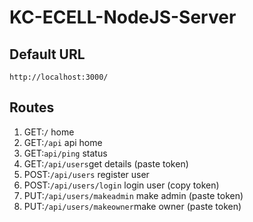 # KC-ECELL-NodeJS-Server
## Default URL
`http://localhost:3000/`
## Routes
1. GET:`/` home
2. GET:`/api` api home
3. GET:`api/ping` status
4. GET:`/api/users`get details (paste token)
5. POST:`/api/users` register user
6. POST:`/api/users/login` login user (copy token)
7. PUT:`/api/users/makeadmin` make admin (paste token)
8. PUT:`/api/users/makeowner`make owner (paste token)